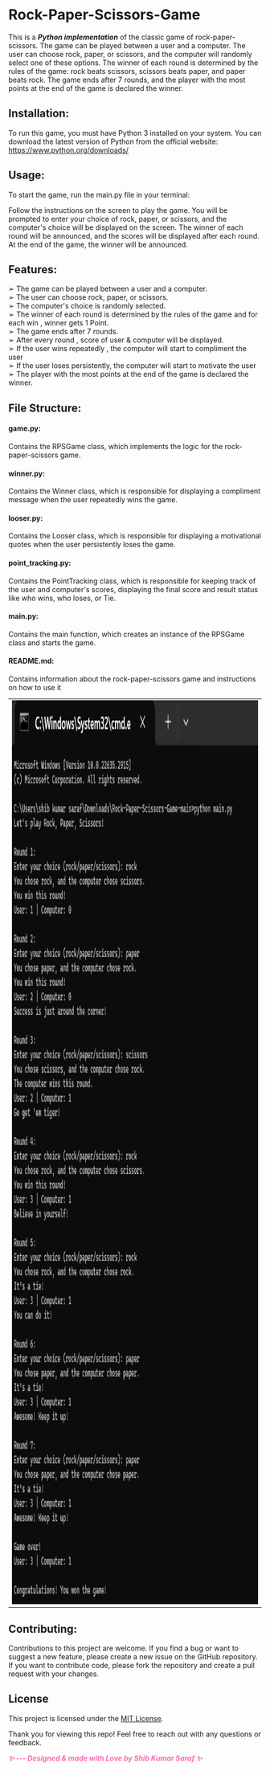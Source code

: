 # Rock-Paper-Scissors-Game
This is a ***Python implementation*** of the classic game of rock-paper-scissors. The game can be played between a user and a computer. The user can choose rock, paper, or scissors, and the computer will randomly select one of these options. The winner of each round is determined by the rules of the game: rock beats scissors, scissors beats paper, and paper beats rock. The game ends after 7 rounds, and the player with the most points at the end of the game is declared the winner.

## Installation:

To run this game, you must have Python 3 installed on your system. You can download the latest version of Python from the official website: https://www.python.org/downloads/

## Usage:

To start the game, run the main.py file in your terminal:

Follow the instructions on the screen to play the game. You will be prompted to enter your choice of rock, paper, or scissors, and the computer's choice will be displayed on the screen. The winner of each round will be announced, and the scores will be displayed after each round. At the end of the game, the winner will be announced.

## Features:
➢ The game can be played between a user and a computer.<br>
➢ The user can choose rock, paper, or scissors.<br>
➢ The computer's choice is randomly selected.<br>
➢ The winner of each round is determined by the rules of the game and for each win ,
winner gets 1 Point.<br>
➢ The game ends after 7 rounds.<br>
➢ After every round , score of user & computer will be displayed.<br>
➢ If the user wins repeatedly , the computer will start to compliment the user<br>
➢ If the user loses persistently, the computer will start to motivate the user<br>
➢ The player with the most points at the end of the game is declared the winner.<br>

## File Structure:

#### game.py: 
Contains the RPSGame class, which implements the logic for the rock-paper-scissors game.
#### winner.py: 
Contains the Winner class, which is responsible for displaying a compliment message when the user repeatedly wins the game.
#### looser.py: 
Contains the Looser class, which is responsible for displaying a motivational quotes when the user persistently loses the game.
#### point_tracking.py: 
Contains the PointTracking class, which is responsible for keeping track of the user and computer's scores, displaying the final score and result status like who wins, who loses, or Tie.
#### main.py: 
Contains the main function, which creates an instance of the RPSGame class and starts the game.
#### README.md: 
Contains information about the rock-paper-scissors game and instructions on how to use it


<table align="center">
  <tr>
    <td><img src="screenshots/rps.jpg" alt="Index Page" width="800" height="1800"/></td>
  </tr>
  
</table>

## Contributing:
Contributions to this project are welcome. If you find a bug or want to suggest a new feature, please create a new issue on the GitHub repository. If you want to contribute code, please fork the repository and create a pull request with your changes.

## License

This project is licensed under the [MIT License](LICENSE).

Thank you for viewing this repo! Feel free to reach out with any questions or feedback.

<em style="color: #ff66b2; font-weight: bold;">✨ --- Designed & made with Love by Shib Kumar Saraf ✨</em>
